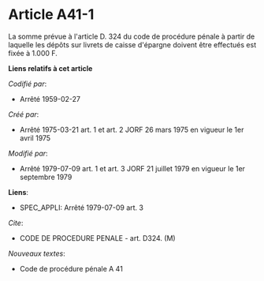 # Article A41-1

La somme prévue à l'article D. 324 du code de procédure pénale à partir de laquelle les dépôts sur livrets de caisse
d'épargne doivent être effectués est fixée à 1.000 F.

**Liens relatifs à cet article**

_Codifié par_:

  - Arrêté 1959-02-27

_Créé par_:

  - Arrêté 1975-03-21 art. 1 et art. 2 JORF 26 mars 1975 en vigueur le 1er avril 1975

_Modifié par_:

  - Arrêté 1979-07-09 art. 1 et art. 3 JORF 21 juillet 1979 en vigueur le 1er septembre 1979

**Liens**:

  - SPEC_APPLI: Arrêté 1979-07-09 art. 3

_Cite_:

  - CODE DE PROCEDURE PENALE - art. D324. (M)

_Nouveaux textes_:

  - Code de procédure pénale A 41
